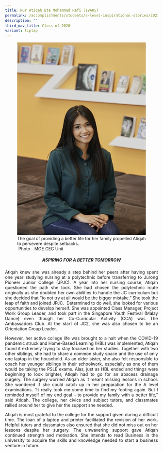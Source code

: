 ```yaml
---
title: Nur Atiqah Bte Mohammad Rafi (19A05)
permalink: /accomplishments/students/a-level-inspirational-stories/2021/atiqah/
description: ""
third_nav_title: Class of 2020
variant: tiptap
---
```

<figure>
<img src="/images/Atiqah.jpg">
<figcaption>
The goal of providing a better life for her family propelled Atiqah to persevere despite setbacks.<br>&nbsp;Photo - MOE CEG Unit</figcaption></figure>

<div align="justify">
	
<center><h5>ASPIRING FOR A BETTER TOMORROW</h5></center>

<p>
Atiqah knew she was already a step behind her peers after having spent one year studying nursing at a polytechnic before transferring to Jurong Pioneer Junior College (JPJC). A year into her nursing course, Atiqah questioned the path she took.&nbsp;She had chosen the polytechnic route originally as she doubted her own abilities to handle the JC curriculum but she decided that “to not try at all would be the bigger mistake.” She took the leap of faith and joined JPJC.&nbsp; Determined to do well, she looked for various opportunities to develop herself. She was appointed Class Manager, Project Work Group Leader, and took part in the Singapore Youth Festival (Malay Dance) even though her Co-Curricular Activity (CCA) was The Ambassadors Club.&nbsp;At the start of JC2, she was also chosen to be an Orientation Group Leader.</p>

<p>
However, her active college life was brought to a halt when the COVID-19 pandemic struck and Home-Based Learning (HBL) was implemented, Atiqah found it extremely trying to stay focused on her studies. Together with two other siblings, she had to share a common study space and the use of only one laptop in the household. As an older sister, she also felt responsible to coach her younger siblings in their schoolwork, especially as one of them would be taking the PSLE exams. Alas, just as HBL ended and things were beginning to look brighter, Atiqah had to go for an abscess drainage surgery. The surgery worried Atiqah as it meant missing lessons in school. She wondered if she could catch up in her preparation for the A level examinations.  “It really took me some time to find my footing again. But I reminded myself of my end goal – to provide my family with a better life,” said Atiqah. The college, her civics and subject tutors, and classmates rallied around her to give her the support she needed.</p>

<p>
Atiqah is most grateful to the college for the support given during a difficult time. The loan of a laptop and printer facilitated the revision of her work. Helpful tutors and classmates also ensured that she did not miss out on her lessons despite her surgery. The unwavering support gave Atiqah continued strength and motivation. She intends to read Business in the university to acquire the skills and knowledge needed to start a business venture in future.</p></div>